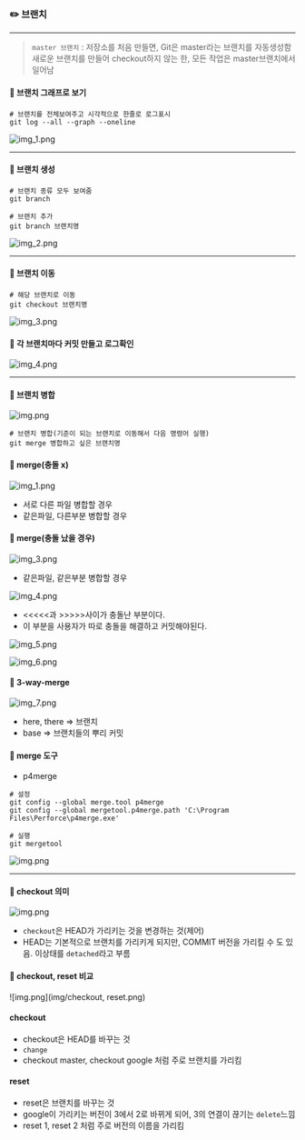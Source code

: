 ### ✏️ 브랜치

---

>`master 브랜치` : 저장소를 처음 만들면, Git은 master라는 브랜치를 자동생성함<br>
> 새로운 브랜치를 만들어 checkout하지 않는 한, 모든 작업은 master브랜치에서 일어남

#### 💭 브랜치 그래프로 보기

```
# 브랜치를 전체보여주고 시각적으로 한줄로 로그표시
git log --all --graph --oneline
```

![img_1.png](img/log_graph.png)

---

#### 💭 브랜치 생성

```
# 브랜치 종류 모두 보여줌
git branch

# 브랜치 추가
git branch 브랜치명
```

![img_2.png](img/branch생성.png)

---

#### 💭 브랜치 이동

```
# 해당 브랜치로 이동
git checkout 브랜치명
```

![img_3.png](img/branch_checkout.png)

#### 💭 각 브랜치마다 커밋 만들고 로그확인

![img_4.png](img/log_graph2.png)

---

#### 💭 브랜치 병합

![img.png](img/merge.png)

```
# 브랜치 병합(기준이 되는 브랜치로 이동해서 다음 명령어 실행)
git merge 병합하고 싶은 브랜치명
```

#### 💭 merge(충돌 x)

![img_1.png](img/merge_충돌x.png)

- 서로 다른 파일 병합할 경우
- 같은파일, 다른부분 병합할 경우

#### 💭 merge(충돌 났을 경우)

![img_3.png](img/merge_충돌o.png)

- 같은파일, 같은부분 병합할 경우

![img_4.png](img/conflict1.png)

- <<<<<과 >>>>>사이가 충돌난 부분이다.
- 이 부분을 사용자가 따로 충돌을 해결하고 커밋해야된다.

![img_5.png](img/conflict2.png)

![img_6.png](img/conflict3.png)

#### 💭 3-way-merge

![img_7.png](img/3_way_merge.png)

- here, there => 브랜치
- base => 브랜치들의 뿌리 커밋

#### 💭 merge 도구
- p4merge

```
# 설정
git config --global merge.tool p4merge
git config --global mergetool.p4merge.path 'C:\Program Files\Perforce\p4merge.exe'

# 실행
git mergetool
```

![img.png](img/p4merge.png)

---

#### 💭 checkout 의미

![img.png](img/head.png)

- `checkout`은 HEAD가 가리키는 것을 변경하는 것(제어)
- HEAD는 기본적으로 브랜치를 가리키게 되지만, COMMIT 버전을 가리킬 수 도 있음. 이상태를 `detached`라고 부름

#### 💭 checkout, reset 비교

![img.png](img/checkout, reset.png)

#### checkout
- checkout은 HEAD를 바꾸는 것
- `change`
- checkout master, checkout google 처럼 주로 브랜치를 가리킴

#### reset

- reset은 브랜치를 바꾸는 것
- google이 가리키는 버전이 3에서 2로 바뀌게 되어, 3의 연결이 끊기는 `delete`느낌
- reset 1, reset 2 처럼 주로 버전의 이름을 가리킴